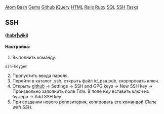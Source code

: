 [Atom](/atom.md) [Bash](bash.md) [Gems](/gems.md) [Github](/github.md) [jQuery](/jquery.md) [HTML](html.md) [Rails](rails.md) [Ruby](ruby.md) [SQL](sql.md) [SSH](ssh.md) [Tasks](tasks.md)

## SSH


#### ([habr](https://habrahabr.ru/post/122445/)|[wiki](https://ru.wikipedia.org/wiki/SSH))

#### Настройка:

1) Выполнить команду:
```
ssh-keygen
```
2) Пропустить ввода пароля.
3) Перейти в каталог .ssh, открыть файл id_psa.pub, скорпровать ключ.
4) Открыть [github](https://github.com/) -> Settings -> SSH and GPG keys -> New SSH key -> Произвольно заполнить поле _Title_. В поле _Кey_ вставить ключ из буфера -> Add SSH key.
5) При создании нового репозитория, копировать его командой _Clone with SSH_.
